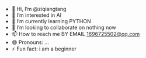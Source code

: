 - 👋 Hi, I’m @ziqiangtang
- 👀 I’m interested in AI
- 🌱 I’m currently learning PYTHON
- 💞️ I’m looking to collaborate on nothing now 
- 📫 How to reach me BY EMAIL 1696725502@qq.com
- 😄 Pronouns: ...
- ⚡ Fun fact: i am  a beginner

<!---
ziqiangtang/ziqiangtang is a ✨ special ✨ repository because its `README.md` (this file) appears on your GitHub profile.
You can click the Preview link to take a look at your changes.
--->
